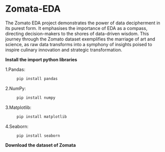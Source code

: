 # Zomata-EDA
The Zomato EDA project demonstrates the power of data decipherment in its purest form. 
It emphasises the importance of EDA as a compass, directing decision-makers to the shores of data-driven wisdom. 
This journey through the Zomato dataset exemplifies the marriage of art and science, as raw data transforms into a symphony of insights poised to inspire culinary innovation and strategic transformation.

**Install the import python libraries**

1.Pandas:
```bash
     pip install pandas
```

2.NumPy:
```bash
     pip install numpy
```


3.Matplotlib:
```bash
     pip install matplotlib
```

4.Seaborn:
```bash
     pip install seaborn
```
**Download the dataset of Zomata**

